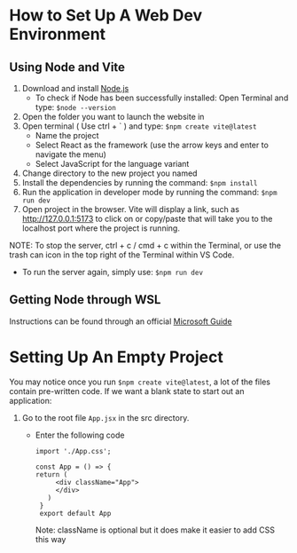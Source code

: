 # How to Set Up A Web Dev Environment

## Using Node and Vite
1. Download and install [Node.js](https://nodejs.org/en/download/)
   - To check if Node has been successfully installed: Open Terminal and type: ``` $node --version ```
2. Open the folder you want to launch the website in
3. Open terminal ( Use ctrl + ` ) and type: ``` $npm create vite@latest ```
   -  Name the project 
   - Select React as the framework (use the arrow keys and enter to navigate the menu)
   - Select JavaScript for the language variant
4. Change directory to the new project you named
5. Install the dependencies by running the command: ``` $npm install ```
6. Run the application in developer mode by running the command: ``` $npm run dev ```
7. Open project in the browser. Vite will display a link, such as http://127.0.0.1:5173 to click on or copy/paste that will take you to the localhost port where the project is running.

NOTE: To stop the server, ctrl + c / cmd + c within the Terminal, or use the trash can icon in the top right of the Terminal within VS Code. 
- To run the server again, simply use: ``` $npm run dev ```

## Getting Node through WSL
Instructions can be found through an official [Microsoft Guide](https://learn.microsoft.com/en-us/windows/dev-environment/javascript/nodejs-on-wsl)

# Setting Up An Empty Project
You may notice once you run ``` $npm create vite@latest ```, a lot of the files contain pre-written code. If we want a blank state to start out an application: 
1. Go to the root file ``` App.jsx ``` in the src directory.
   - Enter the following code
     ```
     import './App.css';

     const App = () => {
     return (
          <div className="App">
          </div>
        )
      }
      export default App
     ```

     Note: className is optional but it does make it easier to add CSS this way
